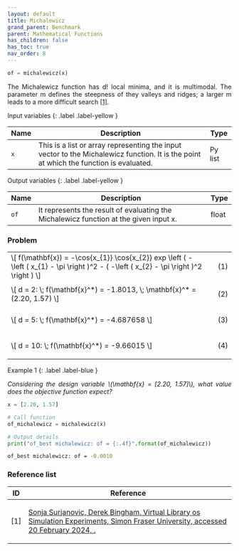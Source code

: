 ```yaml
---
layout: default
title: Michalewicz
grand_parent: Benchmark
parent: Mathematical Functions
has_children: false
has_toc: true
nav_order: 8
---
```


<!--Don't delete ths script-->
<script src = "https://polyfill.io/v3/polyfill.min.js?features=es6"></script>
<script id = "MathJax-script" async src="https://cdn.jsdelivr.net/npm/mathjax@3/es5/tex-mml-chtml.js"></script>
<!--Don't delete ths script-->

```python
of = michalewicz(x)
```

<p align="justify">
    The Michalewicz function has d! local minima, and it is multimodal. 
    The parameter m defines the steepness of they valleys and ridges; 
    a larger m leads to a more difficult search <a href="#ref1">[1]</a>.
</p>

Input variables
{: .label .label-yellow }

<table style = "width:100%">
    <thead>
      <tr>
        <th>Name</th>
        <th>Description</th>
        <th>Type</th>
      </tr>
    </thead>
    <tr>
        <td><code>x</code></td>
        <td>This is a list or array representing the input vector to the Michalewicz function. It is the point at which the function is evaluated.</td>
        <td>Py list </td>
    </tr>
</table>

Output variables
{: .label .label-yellow }

<table style = "width:100%">
    <thead>
      <tr>
        <th>Name</th>
        <th>Description</th>
        <th>Type</th>
      </tr>
    </thead>
    <tr>
        <td><code>of</code></td>
        <td>It represents the result of evaluating the Michalewicz function at the given input x.</td>
        <td>float</td>
    </tr>
</table>

<h3>Problem</h3>

<table style = "width:100%">
    <tr>
        <td style="width: 90%;">\[ f(\mathbf{x}) =   -\cos{x_{1}} \cos{x_{2}} exp \left ( -\left ( x_{1} - \pi \right )^2  - ( -\left ( x_{2} - \pi \right )^2  \right ) \]</td>
        <td style="width: 10%;"><p align = "right">(1)</p></td>
    </tr>
    <tr>
        <td style="width: 90%;">\[ d = 2: \;  f(\mathbf{x}^*) = -1.8013, \; \mathbf{x}^* = (2.20, 1.57) \]</td>
        <td style="width: 10%;"><p align = "right">(2)</p></td>
    </tr>
    <tr>
      <td style="width: 90%;">\[ d = 5: \;  f(\mathbf{x}^*) = -4.687658 \]</td>
      <td style="width: 10%;"><p align = "right">(3)</p></td>
    </tr>
    <tr>
      <td style="width: 90%;">\[ d = 10: \;  f(\mathbf{x}^*) = -9.66015 \]</td>
      <td style="width: 10%;"><p align = "right">(4)</p></td>
    </tr>

</table>

Example 1
{: .label .label-blue }

<p align = "justify">
  <i>
      Considering the design variable \(\mathbf{x} = [2.20, 1.57]\), what value does the objective function expect?
  </i>
</p>

```python
x = [2.20, 1.57]

# Call function
of_michalewicz = michalewicz(x)

# Output details
print("of_best michalewicz: of = {:.4f}".format(of_michalewicz))
```

```bash
of_best michalewicz: of = -0.0010
```

<h3>Reference list</h3>

<table>
    <thead>
        <tr>
            <th>ID</th>
            <th>Reference</th>
        </tr>
    </thead>
    <tbody>
        <tr>
            <td><p align = "center" id = "ref1">[1]</p></td>
            <td><p align = "left"><a href="https://www.sfu.ca/~ssurjano/spheref.html" target="_blank" rel="noopener noreferrer">Sonja Surjanovic, Derek Bingham. Virtual Library os Simulation Experiments, Simon Fraser University, accessed 20 February 2024, <www.sfu.ca/~ssurjano/optimization>.</a></p></td>
        </tr>
    </tbody>
</table>
